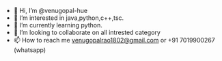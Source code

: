 - 👋 Hi, I’m @venugopal-hue
- 👀 I’m interested in java,python,c++,tsc.
- 🌱 I’m currently learning python.
- 💞️ I’m looking to collaborate on all intrested category
- 📫 How to reach me venugopalrao1802@gmail.com or +91 7019900267 (whatsapp) 

<!---
venugopal-hue/venugopal-hue is a ✨ special ✨ repository because its `README.md` (this file) appears on your GitHub profile.
You can click the Preview link to take a look at your changes.
--->
